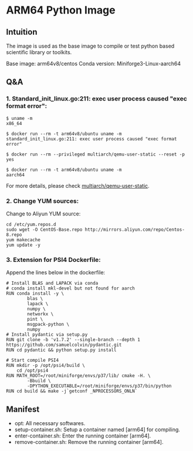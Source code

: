 # ARM64 Python Image

## Intuition

The image is used as the base image to compile or test python based scientific library or toolkits.

Base image: arm64v8/centos
Conda version: Miniforge3-Linux-aarch64

## Q&A

### 1. Standard_init_linux.go:211: exec user process caused "exec format error":

```
$ uname -m
x86_64

$ docker run --rm -t arm64v8/ubuntu uname -m
standard_init_linux.go:211: exec user process caused "exec format error"

$ docker run --rm --privileged multiarch/qemu-user-static --reset -p yes

$ docker run --rm -t arm64v8/ubuntu uname -m
aarch64
```

For more details, please check [multiarch/qemu-user-static](https://github.com/multiarch/qemu-user-static).

### 2. Change YUM sources:

Change to Aliyun YUM source:
```
cd /etc/yum.repos.d
sudo wget -O CentOS-Base.repo http://mirrors.aliyun.com/repo/Centos-8.repo
yum makecache
yum update -y
```

### 3. Extension for PSI4 Dockerfile:

Append the lines below in the dockerfile:
```
# Install BLAS and LAPACK via conda
# conda install mkl-devel but not found for aarch
RUN conda install -y \
        blas \
        lapack \
        numpy \
        networkx \
        pint \
        msgpack-python \
        numpy
# Install pydantic via setup.py
RUN git clone -b 'v1.7.2' --single-branch --depth 1 https://github.com/samuelcolvin/pydantic.git
RUN cd pydantic && python setup.py install

# Start compile PSI4
RUN mkdir -p /opt/psi4/build \
    cd /opt/psi4
RUN MATH_ROOT=/root/miniforge/envs/p37/lib/ cmake -H. \
        -Bbuild \
        -DPYTHON_EXECUTABLE=/root/miniforge/envs/p37/bin/python
RUN cd build && make -j`getconf _NPROCESSORS_ONLN`
```

## Manifest
- opt: 
    All necessary softwares.
- setup-container.sh: 
    Setup a container named [arm64] for compiling.
- enter-container.sh:
    Enter the running container [arm64].
- remove-container.sh:
    Remove the running container [arm64].